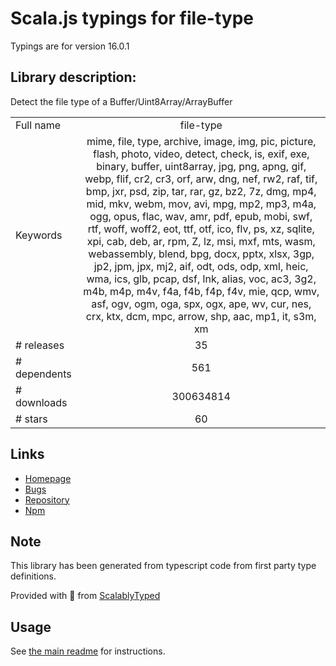
# Scala.js typings for file-type

Typings are for version 16.0.1

## Library description:
Detect the file type of a Buffer/Uint8Array/ArrayBuffer

|                    |                 |
| ------------------ | :-------------: |
| Full name          | file-type |
| Keywords           | mime, file, type, archive, image, img, pic, picture, flash, photo, video, detect, check, is, exif, exe, binary, buffer, uint8array, jpg, png, apng, gif, webp, flif, cr2, cr3, orf, arw, dng, nef, rw2, raf, tif, bmp, jxr, psd, zip, tar, rar, gz, bz2, 7z, dmg, mp4, mid, mkv, webm, mov, avi, mpg, mp2, mp3, m4a, ogg, opus, flac, wav, amr, pdf, epub, mobi, swf, rtf, woff, woff2, eot, ttf, otf, ico, flv, ps, xz, sqlite, xpi, cab, deb, ar, rpm, Z, lz, msi, mxf, mts, wasm, webassembly, blend, bpg, docx, pptx, xlsx, 3gp, jp2, jpm, jpx, mj2, aif, odt, ods, odp, xml, heic, wma, ics, glb, pcap, dsf, lnk, alias, voc, ac3, 3g2, m4b, m4p, m4v, f4a, f4b, f4p, f4v, mie, qcp, wmv, asf, ogv, ogm, oga, spx, ogx, ape, wv, cur, nes, crx, ktx, dcm, mpc, arrow, shp, aac, mp1, it, s3m, xm |
| # releases         | 35 |
| # dependents       | 561 |
| # downloads        | 300634814 |
| # stars            | 60 |

## Links
- [Homepage](https://github.com/sindresorhus/file-type#readme)
- [Bugs](https://github.com/sindresorhus/file-type/issues)
- [Repository](https://github.com/sindresorhus/file-type)
- [Npm](https://www.npmjs.com/package/file-type)
    


## Note
This library has been generated from typescript code from first party type definitions.

Provided with :purple_heart: from [ScalablyTyped](https://github.com/oyvindberg/ScalablyTyped)

## Usage
See [the main readme](../../readme.md) for instructions.


